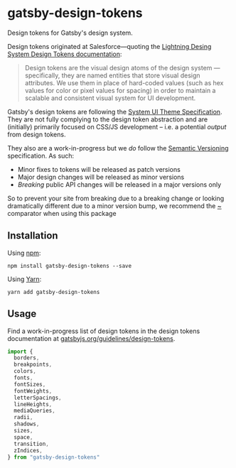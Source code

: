 # gatsby-design-tokens

Design tokens for Gatsby's design system.

Design tokens originated at Salesforce—quoting the [Lightning Desing System Design Tokens documentation](https://www.lightningdesignsystem.com/design-tokens):

> Design tokens are the visual design atoms of the design system — specifically, they are named entities that store visual design attributes. We use them in place of hard-coded values (such as hex values for color or pixel values for spacing) in order to maintain a scalable and consistent visual system for UI development.

Gatsby's design tokens are following the [System UI Theme Specification](https://system-ui.com/theme).
They are not fully complying to the design token abstraction and are (initially) primarily focused on CSS/JS development – i.e. a potential _output_ from design tokens.

They also are a work-in-progress but we _do_ follow the [Semantic Versioning](https://semver.org) specification. As such:

- Minor fixes to tokens will be released as patch versions
- Major design changes will be released as minor versions
- _Breaking_ public API changes will be released in a major versions only

So to prevent your site from breaking due to a breaking change or looking dramatically different due to a minor version bump, we recommend the [~](https://docs.npmjs.com/misc/semver#tilde-ranges-123-12-1) comparator when using this package

## Installation

Using [npm](https://www.npmjs.com):

```shell
npm install gatsby-design-tokens --save
```

Using [Yarn](https://yarnpkg.com):

```shell
yarn add gatsby-design-tokens
```

## Usage

Find a work-in-progress list of design tokens in the design tokens documentation at [gatsbyjs.org/guidelines/design-tokens](https://www.gatsbyjs.org/guidelines/design-tokens).

```js
import {
  borders,
  breakpoints,
  colors,
  fonts,
  fontSizes,
  fontWeights,
  letterSpacings,
  lineHeights,
  mediaQueries,
  radii,
  shadows,
  sizes,
  space,
  transition,
  zIndices,
} from "gatsby-design-tokens"
```
